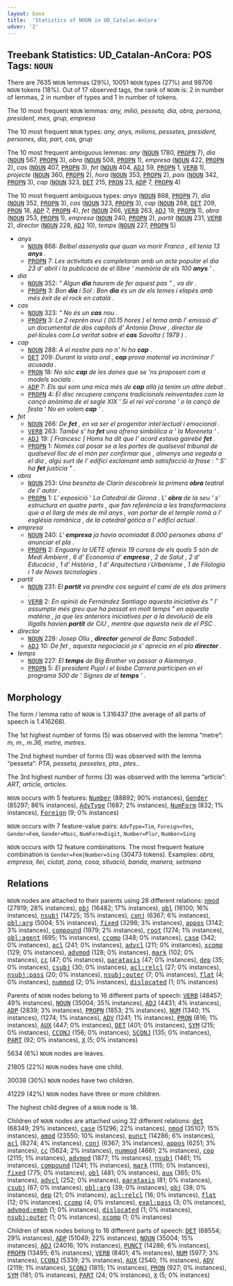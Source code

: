 ```yaml
---
layout: base
title:  'Statistics of NOUN in UD_Catalan-AnCora'
udver: '2'
---
```


## Treebank Statistics: UD_Catalan-AnCora: POS Tags: `NOUN`

There are 7635 `NOUN` lemmas (29%), 10051 `NOUN` types (27%) and 98706 `NOUN` tokens (18%).
Out of 17 observed tags, the rank of `NOUN` is: 2 in number of lemmas, 2 in number of types and 1 in number of tokens.

The 10 most frequent `NOUN` lemmas: <em>any, milió, pesseta, dia, obra, persona, president, mes, grup, empresa</em>

The 10 most frequent `NOUN` types:  <em>any, anys, milions, pessetes, president, persones, dia, part, cas, grup</em>

The 10 most frequent ambiguous lemmas: <em>any</em> (<tt><a href="ca_ancora-pos-NOUN.html">NOUN</a></tt> 1780, <tt><a href="ca_ancora-pos-PROPN.html">PROPN</a></tt> 7), <em>dia</em> (<tt><a href="ca_ancora-pos-NOUN.html">NOUN</a></tt> 567, <tt><a href="ca_ancora-pos-PROPN.html">PROPN</a></tt> 3), <em>obra</em> (<tt><a href="ca_ancora-pos-NOUN.html">NOUN</a></tt> 508, <tt><a href="ca_ancora-pos-PROPN.html">PROPN</a></tt> 1), <em>empresa</em> (<tt><a href="ca_ancora-pos-NOUN.html">NOUN</a></tt> 422, <tt><a href="ca_ancora-pos-PROPN.html">PROPN</a></tt> 2), <em>cas</em> (<tt><a href="ca_ancora-pos-NOUN.html">NOUN</a></tt> 407, <tt><a href="ca_ancora-pos-PROPN.html">PROPN</a></tt> 3), <em>fet</em> (<tt><a href="ca_ancora-pos-NOUN.html">NOUN</a></tt> 404, <tt><a href="ca_ancora-pos-ADJ.html">ADJ</a></tt> 59, <tt><a href="ca_ancora-pos-PROPN.html">PROPN</a></tt> 1, <tt><a href="ca_ancora-pos-VERB.html">VERB</a></tt> 1), <em>projecte</em> (<tt><a href="ca_ancora-pos-NOUN.html">NOUN</a></tt> 360, <tt><a href="ca_ancora-pos-PROPN.html">PROPN</a></tt> 2), <em>hora</em> (<tt><a href="ca_ancora-pos-NOUN.html">NOUN</a></tt> 353, <tt><a href="ca_ancora-pos-PROPN.html">PROPN</a></tt> 2), <em>país</em> (<tt><a href="ca_ancora-pos-NOUN.html">NOUN</a></tt> 342, <tt><a href="ca_ancora-pos-PROPN.html">PROPN</a></tt> 3), <em>cap</em> (<tt><a href="ca_ancora-pos-NOUN.html">NOUN</a></tt> 323, <tt><a href="ca_ancora-pos-DET.html">DET</a></tt> 215, <tt><a href="ca_ancora-pos-PRON.html">PRON</a></tt> 23, <tt><a href="ca_ancora-pos-ADP.html">ADP</a></tt> 7, <tt><a href="ca_ancora-pos-PROPN.html">PROPN</a></tt> 4)

The 10 most frequent ambiguous types:  <em>anys</em> (<tt><a href="ca_ancora-pos-NOUN.html">NOUN</a></tt> 868, <tt><a href="ca_ancora-pos-PROPN.html">PROPN</a></tt> 7), <em>dia</em> (<tt><a href="ca_ancora-pos-NOUN.html">NOUN</a></tt> 352, <tt><a href="ca_ancora-pos-PROPN.html">PROPN</a></tt> 3), <em>cas</em> (<tt><a href="ca_ancora-pos-NOUN.html">NOUN</a></tt> 323, <tt><a href="ca_ancora-pos-PROPN.html">PROPN</a></tt> 3), <em>cap</em> (<tt><a href="ca_ancora-pos-NOUN.html">NOUN</a></tt> 288, <tt><a href="ca_ancora-pos-DET.html">DET</a></tt> 209, <tt><a href="ca_ancora-pos-PRON.html">PRON</a></tt> 18, <tt><a href="ca_ancora-pos-ADP.html">ADP</a></tt> 7, <tt><a href="ca_ancora-pos-PROPN.html">PROPN</a></tt> 4), <em>fet</em> (<tt><a href="ca_ancora-pos-NOUN.html">NOUN</a></tt> 266, <tt><a href="ca_ancora-pos-VERB.html">VERB</a></tt> 263, <tt><a href="ca_ancora-pos-ADJ.html">ADJ</a></tt> 19, <tt><a href="ca_ancora-pos-PROPN.html">PROPN</a></tt> 1), <em>obra</em> (<tt><a href="ca_ancora-pos-NOUN.html">NOUN</a></tt> 253, <tt><a href="ca_ancora-pos-PROPN.html">PROPN</a></tt> 1), <em>empresa</em> (<tt><a href="ca_ancora-pos-NOUN.html">NOUN</a></tt> 240, <tt><a href="ca_ancora-pos-PROPN.html">PROPN</a></tt> 2), <em>partit</em> (<tt><a href="ca_ancora-pos-NOUN.html">NOUN</a></tt> 231, <tt><a href="ca_ancora-pos-VERB.html">VERB</a></tt> 2), <em>director</em> (<tt><a href="ca_ancora-pos-NOUN.html">NOUN</a></tt> 228, <tt><a href="ca_ancora-pos-ADJ.html">ADJ</a></tt> 10), <em>temps</em> (<tt><a href="ca_ancora-pos-NOUN.html">NOUN</a></tt> 227, <tt><a href="ca_ancora-pos-PROPN.html">PROPN</a></tt> 5)


* <em>anys</em>
  * <tt><a href="ca_ancora-pos-NOUN.html">NOUN</a></tt> 868: <em>Belbel assenyala que quan va morir Franco , ell tenia 13 <b>anys</b> .</em>
  * <tt><a href="ca_ancora-pos-PROPN.html">PROPN</a></tt> 7: <em>Les activitats es completaran amb un acte popular el dia 23 d' abril i la publicació de el llibre ' memòria de els 100 <b>anys</b> ' .</em>
* <em>dia</em>
  * <tt><a href="ca_ancora-pos-NOUN.html">NOUN</a></tt> 352: <em>" Algun <b>dia</b> haurem de fer aquest pas " , va dir .</em>
  * <tt><a href="ca_ancora-pos-PROPN.html">PROPN</a></tt> 3: <em>Bon <b>dia</b> i Sol : Bon <b>dia</b> és un de els temes i elapés amb més èxit de el rock en català .</em>
* <em>cas</em>
  * <tt><a href="ca_ancora-pos-NOUN.html">NOUN</a></tt> 323: <em>" No és un <b>cas</b> nou .</em>
  * <tt><a href="ca_ancora-pos-PROPN.html">PROPN</a></tt> 3: <em>La 2 reprèn avui ( 00.15 hores ) el tema amb l' emissió d' un documental de dos capítols d' Antonio Drove , director de pel·lícules com La veritat sobre el <b>cas</b> Savolta ( 1979 ) .</em>
* <em>cap</em>
  * <tt><a href="ca_ancora-pos-NOUN.html">NOUN</a></tt> 288: <em>A el nostre país no n' hi ha <b>cap</b> .</em>
  * <tt><a href="ca_ancora-pos-DET.html">DET</a></tt> 209: <em>Durant la vista oral , <b>cap</b> prova material va incriminar l' acusada .</em>
  * <tt><a href="ca_ancora-pos-PRON.html">PRON</a></tt> 18: <em>No sóc <b>cap</b> de les dones que se 'ns proposen com a models socials .</em>
  * <tt><a href="ca_ancora-pos-ADP.html">ADP</a></tt> 7: <em>Els qui som una mica més de <b>cap</b> allà ja tenim un altre debat .</em>
  * <tt><a href="ca_ancora-pos-PROPN.html">PROPN</a></tt> 4: <em>El disc recupera cançons tradicionals reinventades com la cançó anònima de el segle XIX ' Si el rei vol corona ' o la cançó de festa ' No en volem <b>cap</b> ' .</em>
* <em>fet</em>
  * <tt><a href="ca_ancora-pos-NOUN.html">NOUN</a></tt> 266: <em>De <b>fet</b> , en va ser el progenitor intel·lectual i emocional .</em>
  * <tt><a href="ca_ancora-pos-VERB.html">VERB</a></tt> 263: <em>També s' ha <b>fet</b> una ofrena simbòlica a ' la Moreneta ' .</em>
  * <tt><a href="ca_ancora-pos-ADJ.html">ADJ</a></tt> 19: <em>[ Francesc ] Homs ha dit que l' acord estava gairebé <b>fet</b> .</em>
  * <tt><a href="ca_ancora-pos-PROPN.html">PROPN</a></tt> 1: <em>Només cal posar se a les portes de qualsevol tribunal de qualsevol lloc de el món per confirmar que , almenys una vegada a el dia , algú surt de l' edifici exclamant amb satisfacció la frase : " S' ha <b>fet</b> justícia " .</em>
* <em>obra</em>
  * <tt><a href="ca_ancora-pos-NOUN.html">NOUN</a></tt> 253: <em>Una besnéta de Clarín descobreix la primera <b>obra</b> teatral de l' autor .</em>
  * <tt><a href="ca_ancora-pos-PROPN.html">PROPN</a></tt> 1: <em>L' exposició ' La Catedral de Girona . L' <b>obra</b> de la seu ' s' estructura en quatre parts , que fan referència a les transformacions que a el llarg de més de mil anys , van portar de el temple romà a l' església romànica , de la catedral gòtica a l' edifici actual .</em>
* <em>empresa</em>
  * <tt><a href="ca_ancora-pos-NOUN.html">NOUN</a></tt> 240: <em>L' <b>empresa</b> ja havia acomiadat 8.000 persones abans d' anunciar el pla .</em>
  * <tt><a href="ca_ancora-pos-PROPN.html">PROPN</a></tt> 2: <em>Enguany la UETE ofereix 19 cursos de els quals 5 són de Medi Ambient , 6 d' Economia d' <b>empresa</b> , 2 de Salut , 2 d' Educació , 1 d' Història , 1 d' Arquitectura i Urbanisme , 1 de Filologia i 1 de Noves tecnologies .</em>
* <em>partit</em>
  * <tt><a href="ca_ancora-pos-NOUN.html">NOUN</a></tt> 231: <em>El <b>partit</b> va prendre cos seguint el camí de els dos primers .</em>
  * <tt><a href="ca_ancora-pos-VERB.html">VERB</a></tt> 2: <em>En opinió de Fernández Santiago aquesta iniciativa és " l' assumpte més greu que ha passat en molt temps " en aquesta matèria , ja que les anteriors iniciatives per a la devolució de els lligalls havien <b>partit</b> de CiU , mentre que aquesta neix de el PSC .</em>
* <em>director</em>
  * <tt><a href="ca_ancora-pos-NOUN.html">NOUN</a></tt> 228: <em>Josep Oliu , <b>director</b> general de Banc Sabadell .</em>
  * <tt><a href="ca_ancora-pos-ADJ.html">ADJ</a></tt> 10: <em>De fet , aquesta negociació ja s' aprecia en el pla <b>director</b> .</em>
* <em>temps</em>
  * <tt><a href="ca_ancora-pos-NOUN.html">NOUN</a></tt> 227: <em>El <b>temps</b> de Big Brother va passar a Alemanya .</em>
  * <tt><a href="ca_ancora-pos-PROPN.html">PROPN</a></tt> 5: <em>El president Pujol i el bisbe Carrera participen en el programa 500 de ' Signes de el <b>temps</b> ' .</em>

## Morphology

The form / lemma ratio of `NOUN` is 1.316437 (the average of all parts of speech is 1.416268).

The 1st highest number of forms (5) was observed with the lemma “metre”: <em>m, m., m.36, metre, metres</em>.

The 2nd highest number of forms (5) was observed with the lemma “pesseta”: <em>PTA, pesseta, pessetes, pta., ptes.</em>.

The 3rd highest number of forms (3) was observed with the lemma “article”: <em>ART, article, articles</em>.

`NOUN` occurs with 5 features: <tt><a href="ca_ancora-feat-Number.html">Number</a></tt> (88892; 90% instances), <tt><a href="ca_ancora-feat-Gender.html">Gender</a></tt> (85297; 86% instances), <tt><a href="ca_ancora-feat-AdvType.html">AdvType</a></tt> (1687; 2% instances), <tt><a href="ca_ancora-feat-NumForm.html">NumForm</a></tt> (832; 1% instances), <tt><a href="ca_ancora-feat-Foreign.html">Foreign</a></tt> (9; 0% instances)

`NOUN` occurs with 7 feature-value pairs: `AdvType=Tim`, `Foreign=Yes`, `Gender=Fem`, `Gender=Masc`, `NumForm=Digit`, `Number=Plur`, `Number=Sing`

`NOUN` occurs with 12 feature combinations.
The most frequent feature combination is `Gender=Fem|Number=Sing` (30473 tokens).
Examples: <em>obra, empresa, llei, ciutat, zona, cosa, situació, banda, manera, setmana</em>


## Relations

`NOUN` nodes are attached to their parents using 28 different relations: <tt><a href="ca_ancora-dep-nmod.html">nmod</a></tt> (27919; 28% instances), <tt><a href="ca_ancora-dep-obj.html">obj</a></tt> (16482; 17% instances), <tt><a href="ca_ancora-dep-obl.html">obl</a></tt> (16100; 16% instances), <tt><a href="ca_ancora-dep-nsubj.html">nsubj</a></tt> (14725; 15% instances), <tt><a href="ca_ancora-dep-conj.html">conj</a></tt> (6367; 6% instances), <tt><a href="ca_ancora-dep-obl-arg.html">obl:arg</a></tt> (5004; 5% instances), <tt><a href="ca_ancora-dep-fixed.html">fixed</a></tt> (3298; 3% instances), <tt><a href="ca_ancora-dep-appos.html">appos</a></tt> (3142; 3% instances), <tt><a href="ca_ancora-dep-compound.html">compound</a></tt> (1979; 2% instances), <tt><a href="ca_ancora-dep-root.html">root</a></tt> (1274; 1% instances), <tt><a href="ca_ancora-dep-obl-agent.html">obl:agent</a></tt> (695; 1% instances), <tt><a href="ca_ancora-dep-ccomp.html">ccomp</a></tt> (348; 0% instances), <tt><a href="ca_ancora-dep-case.html">case</a></tt> (342; 0% instances), <tt><a href="ca_ancora-dep-acl.html">acl</a></tt> (241; 0% instances), <tt><a href="ca_ancora-dep-advcl.html">advcl</a></tt> (211; 0% instances), <tt><a href="ca_ancora-dep-xcomp.html">xcomp</a></tt> (129; 0% instances), <tt><a href="ca_ancora-dep-advmod.html">advmod</a></tt> (128; 0% instances), <tt><a href="ca_ancora-dep-mark.html">mark</a></tt> (102; 0% instances), <tt><a href="ca_ancora-dep-cc.html">cc</a></tt> (47; 0% instances), <tt><a href="ca_ancora-dep-parataxis.html">parataxis</a></tt> (47; 0% instances), <tt><a href="ca_ancora-dep-dep.html">dep</a></tt> (35; 0% instances), <tt><a href="ca_ancora-dep-csubj.html">csubj</a></tt> (30; 0% instances), <tt><a href="ca_ancora-dep-acl-relcl.html">acl:relcl</a></tt> (27; 0% instances), <tt><a href="ca_ancora-dep-nsubj-pass.html">nsubj:pass</a></tt> (20; 0% instances), <tt><a href="ca_ancora-dep-nsubj-outer.html">nsubj:outer</a></tt> (7; 0% instances), <tt><a href="ca_ancora-dep-flat.html">flat</a></tt> (4; 0% instances), <tt><a href="ca_ancora-dep-nummod.html">nummod</a></tt> (2; 0% instances), <tt><a href="ca_ancora-dep-dislocated.html">dislocated</a></tt> (1; 0% instances)

Parents of `NOUN` nodes belong to 16 different parts of speech: <tt><a href="ca_ancora-pos-VERB.html">VERB</a></tt> (48457; 49% instances), <tt><a href="ca_ancora-pos-NOUN.html">NOUN</a></tt> (35004; 35% instances), <tt><a href="ca_ancora-pos-ADJ.html">ADJ</a></tt> (4431; 4% instances), <tt><a href="ca_ancora-pos-ADP.html">ADP</a></tt> (2839; 3% instances), <tt><a href="ca_ancora-pos-PROPN.html">PROPN</a></tt> (1853; 2% instances), <tt><a href="ca_ancora-pos-NUM.html">NUM</a></tt> (1340; 1% instances),  (1274; 1% instances), <tt><a href="ca_ancora-pos-ADV.html">ADV</a></tt> (1241; 1% instances), <tt><a href="ca_ancora-pos-PRON.html">PRON</a></tt> (816; 1% instances), <tt><a href="ca_ancora-pos-AUX.html">AUX</a></tt> (447; 0% instances), <tt><a href="ca_ancora-pos-DET.html">DET</a></tt> (401; 0% instances), <tt><a href="ca_ancora-pos-SYM.html">SYM</a></tt> (215; 0% instances), <tt><a href="ca_ancora-pos-CCONJ.html">CCONJ</a></tt> (156; 0% instances), <tt><a href="ca_ancora-pos-SCONJ.html">SCONJ</a></tt> (135; 0% instances), <tt><a href="ca_ancora-pos-PART.html">PART</a></tt> (92; 0% instances), <tt><a href="ca_ancora-pos-X.html">X</a></tt> (5; 0% instances)

5634 (6%) `NOUN` nodes are leaves.

21805 (22%) `NOUN` nodes have one child.

30038 (30%) `NOUN` nodes have two children.

41229 (42%) `NOUN` nodes have three or more children.

The highest child degree of a `NOUN` node is 18.

Children of `NOUN` nodes are attached using 32 different relations: <tt><a href="ca_ancora-dep-det.html">det</a></tt> (68349; 29% instances), <tt><a href="ca_ancora-dep-case.html">case</a></tt> (51296; 22% instances), <tt><a href="ca_ancora-dep-nmod.html">nmod</a></tt> (35107; 15% instances), <tt><a href="ca_ancora-dep-amod.html">amod</a></tt> (23550; 10% instances), <tt><a href="ca_ancora-dep-punct.html">punct</a></tt> (14286; 6% instances), <tt><a href="ca_ancora-dep-acl.html">acl</a></tt> (8274; 4% instances), <tt><a href="ca_ancora-dep-conj.html">conj</a></tt> (6367; 3% instances), <tt><a href="ca_ancora-dep-appos.html">appos</a></tt> (6251; 3% instances), <tt><a href="ca_ancora-dep-cc.html">cc</a></tt> (5624; 2% instances), <tt><a href="ca_ancora-dep-nummod.html">nummod</a></tt> (4661; 2% instances), <tt><a href="ca_ancora-dep-cop.html">cop</a></tt> (2115; 1% instances), <tt><a href="ca_ancora-dep-advmod.html">advmod</a></tt> (1877; 1% instances), <tt><a href="ca_ancora-dep-nsubj.html">nsubj</a></tt> (1461; 1% instances), <tt><a href="ca_ancora-dep-compound.html">compound</a></tt> (1241; 1% instances), <tt><a href="ca_ancora-dep-mark.html">mark</a></tt> (1115; 0% instances), <tt><a href="ca_ancora-dep-fixed.html">fixed</a></tt> (775; 0% instances), <tt><a href="ca_ancora-dep-obl.html">obl</a></tt> (481; 0% instances), <tt><a href="ca_ancora-dep-aux.html">aux</a></tt> (365; 0% instances), <tt><a href="ca_ancora-dep-advcl.html">advcl</a></tt> (252; 0% instances), <tt><a href="ca_ancora-dep-parataxis.html">parataxis</a></tt> (81; 0% instances), <tt><a href="ca_ancora-dep-csubj.html">csubj</a></tt> (67; 0% instances), <tt><a href="ca_ancora-dep-obl-arg.html">obl:arg</a></tt> (39; 0% instances), <tt><a href="ca_ancora-dep-obj.html">obj</a></tt> (38; 0% instances), <tt><a href="ca_ancora-dep-dep.html">dep</a></tt> (21; 0% instances), <tt><a href="ca_ancora-dep-acl-relcl.html">acl:relcl</a></tt> (16; 0% instances), <tt><a href="ca_ancora-dep-flat.html">flat</a></tt> (12; 0% instances), <tt><a href="ca_ancora-dep-ccomp.html">ccomp</a></tt> (4; 0% instances), <tt><a href="ca_ancora-dep-expl-pass.html">expl:pass</a></tt> (3; 0% instances), <tt><a href="ca_ancora-dep-advmod-emph.html">advmod:emph</a></tt> (1; 0% instances), <tt><a href="ca_ancora-dep-dislocated.html">dislocated</a></tt> (1; 0% instances), <tt><a href="ca_ancora-dep-nsubj-outer.html">nsubj:outer</a></tt> (1; 0% instances), <tt><a href="ca_ancora-dep-xcomp.html">xcomp</a></tt> (1; 0% instances)

Children of `NOUN` nodes belong to 16 different parts of speech: <tt><a href="ca_ancora-pos-DET.html">DET</a></tt> (68554; 29% instances), <tt><a href="ca_ancora-pos-ADP.html">ADP</a></tt> (51049; 22% instances), <tt><a href="ca_ancora-pos-NOUN.html">NOUN</a></tt> (35004; 15% instances), <tt><a href="ca_ancora-pos-ADJ.html">ADJ</a></tt> (24016; 10% instances), <tt><a href="ca_ancora-pos-PUNCT.html">PUNCT</a></tt> (14286; 6% instances), <tt><a href="ca_ancora-pos-PROPN.html">PROPN</a></tt> (13495; 6% instances), <tt><a href="ca_ancora-pos-VERB.html">VERB</a></tt> (8401; 4% instances), <tt><a href="ca_ancora-pos-NUM.html">NUM</a></tt> (5977; 3% instances), <tt><a href="ca_ancora-pos-CCONJ.html">CCONJ</a></tt> (5339; 2% instances), <tt><a href="ca_ancora-pos-AUX.html">AUX</a></tt> (2540; 1% instances), <tt><a href="ca_ancora-pos-ADV.html">ADV</a></tt> (2119; 1% instances), <tt><a href="ca_ancora-pos-SCONJ.html">SCONJ</a></tt> (1815; 1% instances), <tt><a href="ca_ancora-pos-PRON.html">PRON</a></tt> (927; 0% instances), <tt><a href="ca_ancora-pos-SYM.html">SYM</a></tt> (181; 0% instances), <tt><a href="ca_ancora-pos-PART.html">PART</a></tt> (24; 0% instances), <tt><a href="ca_ancora-pos-X.html">X</a></tt> (5; 0% instances)

